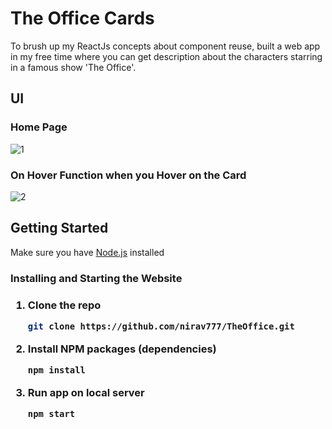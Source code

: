 # The Office Cards

To brush up my ReactJs concepts about component reuse, built a web app in my free time where you can get description about the characters starring in a famous show 'The Office'.

## UI
### Home Page
![1](https://user-images.githubusercontent.com/82255305/160138699-e9aeac86-8637-4737-b567-af6e265af2df.jpg)
### On Hover Function when you Hover on the Card
![2](https://user-images.githubusercontent.com/82255305/160138774-ae622fc1-8668-42c6-b73d-38951d9672b2.jpg)


## Getting Started

<p>Make sure you have <a href="https://nodejs.org">Node.js</a> installed</p>
<h3>Installing and Starting the Website<h3>
   
1. Clone the repo
   ```sh
   git clone https://github.com/nirav777/TheOffice.git
   ```

2. Install NPM packages (dependencies)
   ```sh
   npm install
   ```
3. Run app on local server
   ```sh
   npm start
   ```
